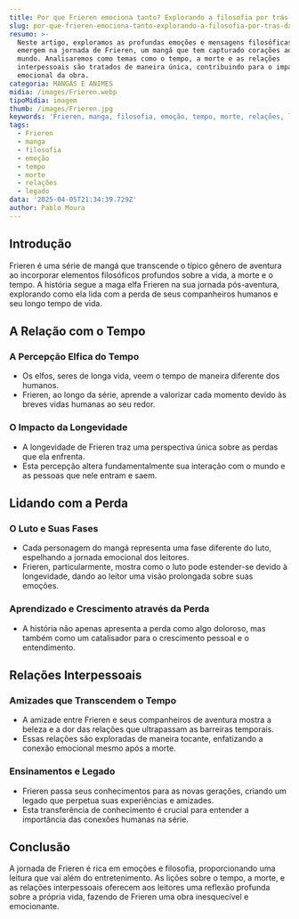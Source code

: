 ```yaml
---
title: Por que Frieren emociona tanto? Explorando a filosofia por trás da jornada
slug: por-que-frieren-emociona-tanto-explorando-a-filosofia-por-tras-da-jornada
resumo: >-
  Neste artigo, exploramos as profundas emoções e mensagens filosóficas que
  emergem na jornada de Frieren, um mangá que tem capturado corações ao redor do
  mundo. Analisaremos como temas como o tempo, a morte e as relações
  interpessoais são tratados de maneira única, contribuindo para o impacto
  emocional da obra.
categoria: MANGÁS E ANIMES
midia: /images/Frieren.webp
tipoMidia: imagem
thumb: /images/Frieren.jpg
keywords: 'Frieren, manga, filosofia, emoção, tempo, morte, relações, legado'
tags:
  - Frieren
  - manga
  - filosofia
  - emoção
  - tempo
  - morte
  - relações
  - legado
data: '2025-04-05T21:34:39.729Z'
author: Pablo Moura
---
```


## Introdução
Frieren é uma série de mangá que transcende o típico gênero de aventura ao incorporar elementos filosóficos profundos sobre a vida, a morte e o tempo. A história segue a maga elfa Frieren na sua jornada pós-aventura, explorando como ela lida com a perda de seus companheiros humanos e seu longo tempo de vida.

## A Relação com o Tempo
### A Percepção Elfica do Tempo
- Os elfos, seres de longa vida, veem o tempo de maneira diferente dos humanos.
- Frieren, ao longo da série, aprende a valorizar cada momento devido às breves vidas humanas ao seu redor.
### O Impacto da Longevidade
- A longevidade de Frieren traz uma perspectiva única sobre as perdas que ela enfrenta.
- Esta percepção altera fundamentalmente sua interação com o mundo e as pessoas que nele entram e saem.

## Lidando com a Perda
### O Luto e Suas Fases
- Cada personagem do mangá representa uma fase diferente do luto, espelhando a jornada emocional dos leitores.
- Frieren, particularmente, mostra como o luto pode estender-se devido à longevidade, dando ao leitor uma visão prolongada sobre suas emoções.
### Aprendizado e Crescimento através da Perda
- A história não apenas apresenta a perda como algo doloroso, mas também como um catalisador para o crescimento pessoal e o entendimento.

## Relações Interpessoais
### Amizades que Transcendem o Tempo
- A amizade entre Frieren e seus companheiros de aventura mostra a beleza e a dor das relações que ultrapassam as barreiras temporais.
- Essas relações são exploradas de maneira tocante, enfatizando a conexão emocional mesmo após a morte.
### Ensinamentos e Legado
- Frieren passa seus conhecimentos para as novas gerações, criando um legado que perpetua suas experiências e amizades.
- Esta transferência de conhecimento é crucial para entender a importância das conexões humanas na série.

## Conclusão
A jornada de Frieren é rica em emoções e filosofia, proporcionando uma leitura que vai além do entretenimento. As lições sobre o tempo, a morte, e as relações interpessoais oferecem aos leitores uma reflexão profunda sobre a própria vida, fazendo de Frieren uma obra inesquecível e emocionante.
